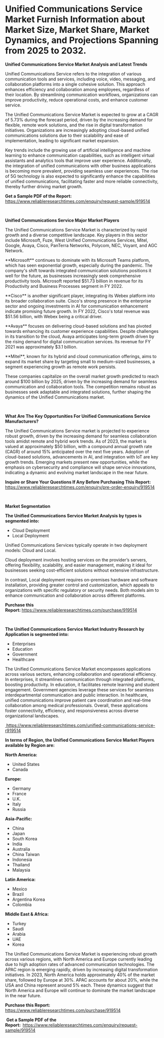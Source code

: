 <p><h1>Unified Communications Service Market Furnish Information about Market Size, Market Share, Market Dynamics, and Projections Spanning from 2025 to 2032.</h1></p><p><strong>Unified Communications Service Market Analysis and Latest Trends</strong></p>
<p><p>Unified Communications Service refers to the integration of various communication tools and services, including voice, video, messaging, and collaboration platforms into a single cohesive solution. This approach enhances efficiency and collaboration among employees, regardless of their location. By streamlining communication workflows, organizations can improve productivity, reduce operational costs, and enhance customer service.</p><p>The Unified Communications Service Market is expected to grow at a CAGR of 5.73% during the forecast period, driven by the increasing demand for flexible, remote work solutions, and the rise in digital transformation initiatives. Organizations are increasingly adopting cloud-based unified communications solutions due to their scalability and ease of implementation, leading to significant market expansion. </p><p>Key trends include the growing use of artificial intelligence and machine learning to enhance communication capabilities, such as intelligent virtual assistants and analytics tools that improve user experience. Additionally, the integration of unified communications with other business applications is becoming more prevalent, providing seamless user experiences. The rise of 5G technology is also expected to significantly enhance the capabilities of unified communications, facilitating faster and more reliable connectivity, thereby further driving market growth.</p></p>
<p><strong>Get a Sample PDF of the Report:&nbsp;</strong> <a href="https://www.reliableresearchtimes.com/enquiry/request-sample/919514?utm_campaign=2199&utm_medium=2&utm_source=Github&utm_content=ia&utm_term=16042025&utm_id=unified-communications-service">https://www.reliableresearchtimes.com/enquiry/request-sample/919514</a></p>
<p>&nbsp;</p>
<p><strong>Unified Communications Service Major Market Players</strong></p>
<p><p>The Unified Communications Service Market is characterized by rapid growth and a diverse competitive landscape. Key players in this sector include Microsoft, Fuze, West Unified Communications Services, Mitel, Google, Avaya, Cisco, PanTerra Networks, Polycom, NEC, Voyant, and AGC Network.</p><p>**Microsoft** continues to dominate with its Microsoft Teams platform, which has seen exponential growth, especially during the pandemic. The company's shift towards integrated communication solutions positions it well for the future, as businesses increasingly seek comprehensive productivity tools. Microsoft reported $51.73 billion in revenue for its Productivity and Business Processes segment in FY 2022.</p><p>**Cisco** is another significant player, integrating its Webex platform into its broader collaboration suite. Cisco's strong presence in the enterprise sector and ongoing investments in AI for communication enhancement indicate promising future growth. In FY 2022, Cisco's total revenue was $51.56 billion, with Webex being a critical driver.</p><p>**Avaya** focuses on delivering cloud-based solutions and has pivoted towards enhancing its customer experience capabilities. Despite challenges in its transition to the cloud, Avaya anticipates long-term growth driven by the rising demand for digital communication services. Its revenue for FY 2021 was approximately $3.1 billion.</p><p>**Mitel**, known for its hybrid and cloud communication offerings, aims to expand its market share by targeting small to medium-sized businesses, a segment experiencing growth as remote work persists.</p><p>These companies capitalize on the overall market growth predicted to reach around $100 billion by 2025, driven by the increasing demand for seamless communication and collaboration tools. The competition remains robust as businesses seek adaptable and integrated solutions, further shaping the dynamics of the Unified Communications market.</p></p>
<p>&nbsp;</p>
<p><strong>What Are The Key Opportunities For Unified Communications Service Manufacturers?</strong></p>
<p><p>The Unified Communications Service market is projected to experience robust growth, driven by the increasing demand for seamless collaboration tools amidst remote and hybrid work trends. As of 2023, the market is valued at approximately $50 billion, with a compound annual growth rate (CAGR) of around 15% anticipated over the next five years. Adoption of cloud-based solutions, advancements in AI, and integration with IoT are key growth trends. Emerging markets present new opportunities, while the emphasis on cybersecurity and compliance will shape service innovations, indicating a dynamic and evolving market landscape in the near future.</p></p>
<p><strong>Inquire or Share Your Questions If Any Before Purchasing This Report:</strong> <a href="https://www.reliableresearchtimes.com/enquiry/pre-order-enquiry/919514?utm_campaign=2199&utm_medium=2&utm_source=Github&utm_content=ia&utm_term=16042025&utm_id=unified-communications-service">https://www.reliableresearchtimes.com/enquiry/pre-order-enquiry/919514</a></p>
<p>&nbsp;</p>
<p><strong>Market Segmentation</strong></p>
<p><strong>The Unified Communications Service Market Analysis by types is segmented into:</strong></p>
<p><ul><li>Cloud Deployment</li><li>Local Deployment</li></ul></p>
<p><p>Unified Communications Services typically operate in two deployment models: Cloud and Local. </p><p>Cloud deployment involves hosting services on the provider’s servers, offering flexibility, scalability, and easier management, making it ideal for businesses seeking cost-efficient solutions without extensive infrastructure. </p><p>In contrast, Local deployment requires on-premises hardware and software installation, providing greater control and customization, which appeals to organizations with specific regulatory or security needs. Both models aim to enhance communication and collaboration across different platforms.</p></p>
<p><strong>Purchase this Report:&nbsp;</strong><a href="https://www.reliableresearchtimes.com/purchase/919514?utm_campaign=2199&utm_medium=2&utm_source=Github&utm_content=ia&utm_term=16042025&utm_id=unified-communications-service">https://www.reliableresearchtimes.com/purchase/919514</a></p>
<p>&nbsp;</p>
<p><strong>The Unified Communications Service Market Industry Research by Application is segmented into:</strong></p>
<p><ul><li>Enterprises</li><li>Education</li><li>Government</li><li>Healthcare</li></ul></p>
<p><p>The Unified Communications Service Market encompasses applications across various sectors, enhancing collaboration and operational efficiency. In enterprises, it streamlines communication through integrated platforms, boosting productivity. In education, it facilitates remote learning and student engagement. Government agencies leverage these services for seamless interdepartmental communication and public interaction. In healthcare, unified communications improve patient care coordination and real-time collaboration among medical professionals. Overall, these applications foster connectivity, efficiency, and responsiveness across diverse organizational landscapes.</p></p>
<p><a href="https://www.reliableresearchtimes.com/unified-communications-service-r919514?utm_campaign=2199&utm_medium=2&utm_source=Github&utm_content=ia&utm_term=16042025&utm_id=unified-communications-service">&nbsp;https://www.reliableresearchtimes.com/unified-communications-service-r919514</a></p>
<p><strong>In terms of Region, the Unified Communications Service Market Players available by Region are:</strong></p>
<p>
    <p> <strong> North America: </strong>
        <ul>
            <li>United States</li>
            <li>Canada</li>
        </ul>
        </p> 
    <p> <strong> Europe: </strong>
        <ul>
            <li>Germany</li>
            <li>France</li>
            <li>U.K.</li>
            <li>Italy</li>
            <li>Russia</li>
        </ul>
        </p> 
    <p> <strong> Asia-Pacific: </strong>
        <ul>
            <li>China</li>
            <li>Japan</li>
            <li>South Korea</li>
            <li>India</li>
            <li>Australia</li>
            <li>China Taiwan</li>
            <li>Indonesia</li>
            <li>Thailand</li>
            <li>Malaysia</li>
        </ul>
        </p> 
    <p> <strong> Latin America: </strong>
        <ul>
            <li>Mexico</li>
            <li>Brazil</li>
            <li>Argentina Korea</li>
            <li>Colombia</li>
        </ul>
        </p> 
    <p> <strong> Middle East & Africa: </strong>
        <ul>
            <li>Turkey</li>
            <li>Saudi</li>
            <li>Arabia</li>
            <li>UAE</li>
            <li>Korea</li>
        </ul>
    </p>
    </p>
<p><p>The Unified Communications Service Market is experiencing robust growth across various regions, with North America and Europe currently leading due to high adoption rates of advanced communication technologies. The APAC region is emerging rapidly, driven by increasing digital transformation initiatives. In 2023, North America holds approximately 40% of the market share, followed by Europe at 30%. APAC accounts for about 20%, while the USA and China represent around 5% each. These dynamics suggest that North America and Europe will continue to dominate the market landscape in the near future.</p></p>
<p><strong>Purchase this Report: </strong><a href="https://www.reliableresearchtimes.com/purchase/919514?utm_campaign=2199&utm_medium=2&utm_source=Github&utm_content=ia&utm_term=16042025&utm_id=unified-communications-service">https://www.reliableresearchtimes.com/purchase/919514</a></p>
<p>&nbsp;<strong>Get a Sample PDF of the Report:&nbsp;&nbsp;</strong><a href="https://www.reliableresearchtimes.com/enquiry/request-sample/919514?utm_campaign=2199&utm_medium=2&utm_source=Github&utm_content=ia&utm_term=16042025&utm_id=unified-communications-service">https://www.reliableresearchtimes.com/enquiry/request-sample/919514</a></p>
<p><strong></strong></p>
<p><p></p><p></p><p></p></p>